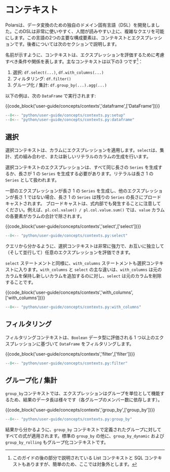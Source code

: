 # コンテキスト

Polarsは、データ変換のための独自のドメイン固有言語（DSL）を開発しました。このDSLは非常に使いやすく、人間が読みやすい上に、複雑なクエリを可能にします。この言語の2つの主要な構成要素は、コンテキストとエクスプレッションです。後者については次のセクションで説明します。

名前が示すように、コンテキストは、エクスプレッションを評価するために考慮すべき条件や関係を表します。主なコンテキストは以下の3 つです[^1]：

1. 選択: `df.select(...)`, `df.with_columns(...)`
1. フィルタリング: `df.filter()`
1. グループ化 / 集計: `df.group_by(...).agg(...)`

以下の例は、次の `DataFrame` で実行されます:

{{code_block('user-guide/concepts/contexts','dataframe',['DataFrame'])}}

```python exec="on" result="text" session="user-guide/contexts"
--8<-- "python/user-guide/concepts/contexts.py:setup"
--8<-- "python/user-guide/concepts/contexts.py:dataframe"
```

## 選択

選択コンテキストは、カラムにエクスプレッションを適用します。`select`は、集計、式の組み合わせ、または新しいリテラルのカラムの生成を行います。

選択コンテキストのエクスプレッションは、すべて同じ長さの `Series` を生成するか、長さが 1 の `Series` を生成する必要があります。リテラルは長さ 1 の `Series` として扱われます。

一部のエクスプレッションが長さ 1 の `Series` を生成し、他のエクスプレッションが長さ 1 ではない場合、長さ 1 の `Series` は残りの `Series` の長さにブロードキャストされます。
ブロードキャストは、式内部でも発生することに注意してください。例えば、`pl.col.value() / pl.col.value.sum()` では、`value` カラムの各要素がカラムの合計で除されます。

{{code_block('user-guide/concepts/contexts','select',['select'])}}

```python exec="on" result="text" session="user-guide/contexts"
--8<-- "python/user-guide/concepts/contexts.py:select"
```

クエリから分かるように、選択コンテキストは非常に強力で、お互いに独立して（そして並行して）任意のエクスプレッションを評価できます。

`select` ステートメントと同様に、`with_columns` ステートメントも選択コンテキストに入ります。`with_columns` と `select` の主な違いは、`with_columns` は元のカラムを保持し新しいカラムを追加するのに対し、`select` は元のカラムを削除することです。

{{code_block('user-guide/concepts/contexts','with_columns',['with_columns'])}}

```python exec="on" result="text" session="user-guide/contexts"
--8<-- "python/user-guide/concepts/contexts.py:with_columns"
```

## フィルタリング

フィルタリングコンテキストは、`Boolean` データ型に評価される 1 つ以上のエクスプレッションに基づいて `DataFrame` をフィルタリングします。

{{code_block('user-guide/concepts/contexts','filter',['filter'])}}

```python exec="on" result="text" session="user-guide/contexts"
--8<-- "python/user-guide/concepts/contexts.py:filter"
```

## グループ化 / 集計

`group_by`コンテキストでは、エクスプレッションはグループを単位として機能するため、結果のデータ長は様々です（各グループのメンバー数に依存します）。

{{code_block('user-guide/concepts/contexts','group_by',['group_by'])}}

```python exec="on" result="text" session="user-guide/contexts"
--8<-- "python/user-guide/concepts/contexts.py:group_by"
```

結果から分かるように、`group_by` コンテキストで定義されたグループに対してすべての式が適用されます。標準の `group_by` の他に、`group_by_dynamic` および `group_by_rolling` もグループ化コンテキストです。

[^1]: このガイドの後の部分で説明されている List コンテキストと SQL コンテキストもありますが、簡単のため、ここでは対象外とします。
